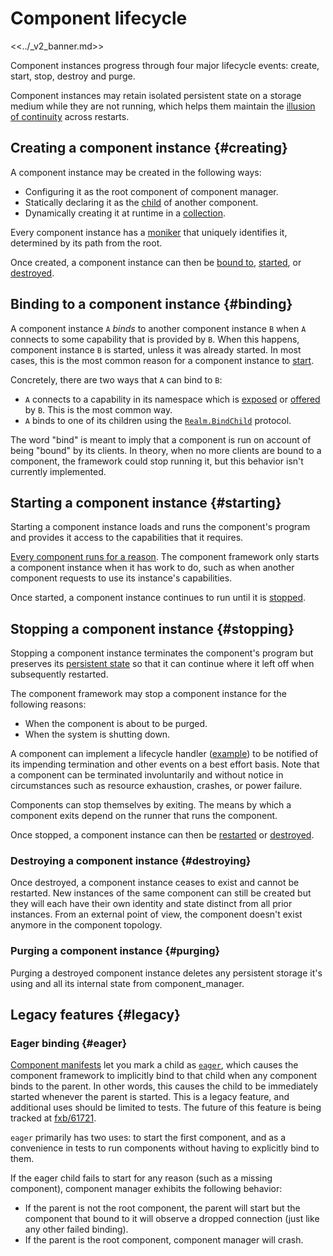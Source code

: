 # Component lifecycle

<<../_v2_banner.md>>

Component instances progress through four major lifecycle events: create, start,
stop, destroy and purge.

Component instances may retain isolated persistent state on a storage medium
while they are not running, which helps them maintain the
[illusion of continuity][principle-continuity] across restarts.

## Creating a component instance {#creating}

A component instance may be created in the following ways:

-   Configuring it as the root component of component manager.
-   Statically declaring it as the [child][doc-manifests-children] of another
    component.
-   Dynamically creating it at runtime in a [collection][doc-collections].

Every component instance has a [moniker][doc-monikers] that uniquely identifies
it, determined by its path from the root.

Once created, a component instance can then be [bound to](#binding),
[started](#starting), or [destroyed](#destroying).

## Binding to a component instance {#binding}

A component instance `A` _binds_ to another component instance `B` when `A`
connects to some capability that is provided by `B`. When this happens,
component instance `B` is started, unless it was already started. In most cases,
this is the most common reason for a component instance to [start](#starting).

Concretely, there are two ways that `A` can bind to `B`:

-   `A` connects to a capability in its namespace which is
    [exposed][doc-manifests-expose] or [offered][doc-manifests-offer] by `B`.
    This is the most common way.
-   `A` binds to one of its children using the [`Realm.BindChild`][realm.fidl]
    protocol.

The word "bind" is meant to imply that a component is run on account of being
"bound" by its clients. In theory, when no more clients are bound to a
component, the framework could stop running it, but this behavior isn't
currently implemented.

## Starting a component instance {#starting}

Starting a component instance loads and runs the component's program and
provides it access to the capabilities that it requires.

[Every component runs for a reason][principle-accountability]. The component
framework only starts a component instance when it has work to do, such as when
another component requests to use its instance's capabilities.

Once started, a component instance continues to run until it is
[stopped](#stopping).

## Stopping a component instance {#stopping}

Stopping a component instance terminates the component's program but preserves
its [persistent state][doc-storage] so that it can continue where it left off
when subsequently restarted.

The component framework may stop a component instance for the following reasons:

-   When the component is about to be purged.
-   When the system is shutting down.

A component can implement a lifecycle handler ([example][handler-example]) to be
notified of its impending termination and other events on a best effort basis.
Note that a component can be terminated involuntarily and without notice in
circumstances such as resource exhaustion, crashes, or power failure.

Components can stop themselves by exiting. The means by which a component exits
depend on the runner that runs the component.

Once stopped, a component instance can then be [restarted](#starting) or
[destroyed](#destroying).

### Destroying a component instance {#destroying}

Once destroyed, a component instance ceases to exist and cannot be restarted.
New instances of the same component can still be created but they will each have
their own identity and state distinct from all prior instances. From an external
point of view, the component doesn't exist anymore in the component topology.

### Purging a component instance {#purging}

Purging a destroyed component instance deletes any persistent storage it's using
and all its internal state from component_manager.

## Legacy features {#legacy}

### Eager binding {#eager}

[Component manifests][doc-manifests] let you mark a child as
[`eager`][doc-manifests-children], which causes the component framework to
implicitly bind to that child when any component binds to the parent. In other
words, this causes the child to be immediately started whenever the parent is
started. This is a legacy feature, and additional uses should be limited to
tests. The future of this feature is being tracked at
[fxb/61721](https://fxbug.dev/61721).

`eager` primarily has two uses: to start the first component, and as a
convenience in tests to run components without having to explicitly bind to
them.

If the eager child fails to start for any reason (such as a missing component),
component manager exhibits the following behavior:

-   If the parent is not the root component, the parent will start but the
    component that bound to it will observe a dropped connection (just like any
    other failed binding).
-   If the parent is the root component, component manager will crash.

[doc-collections]: realms.md#collections
[doc-lifecycle]: lifecycle.md
[doc-manifests-children]: component_manifests.md#children
[doc-manifests-expose]: component_manifests.md#expose
[doc-manifests-offer]: component_manifests.md#offer
[doc-manifests]: component_manifests.md
[doc-monikers]: monikers.md
[doc-storage]: capabilities/storage.md
[doc-topology]: topology.md
[handler-example]: /examples/components/basic/src/lifecycle_full.rs
[principle-accountability]: design_principles.md#accountability
[principle-continuity]: design_principles.md#illusion-of-continuity
[realm.fidl]: https://fuchsia.dev/reference/fidl/fuchsia.sys2#Realm
